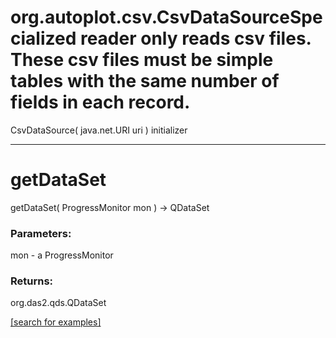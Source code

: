 # org.autoplot.csv.CsvDataSourceSpecialized reader only reads csv files.  These csv files must be simple tables with the same number of fields in each record.
CsvDataSource( java.net.URI uri )
initializer

***
<a name="getDataSet"></a>
# getDataSet
getDataSet( ProgressMonitor mon ) &rarr; QDataSet



### Parameters:
mon - a ProgressMonitor

### Returns:
org.das2.qds.QDataSet


<a href="https://github.com/autoplot/dev/search?q=getDataSet&unscoped_q=getDataSet">[search for examples]</a>

